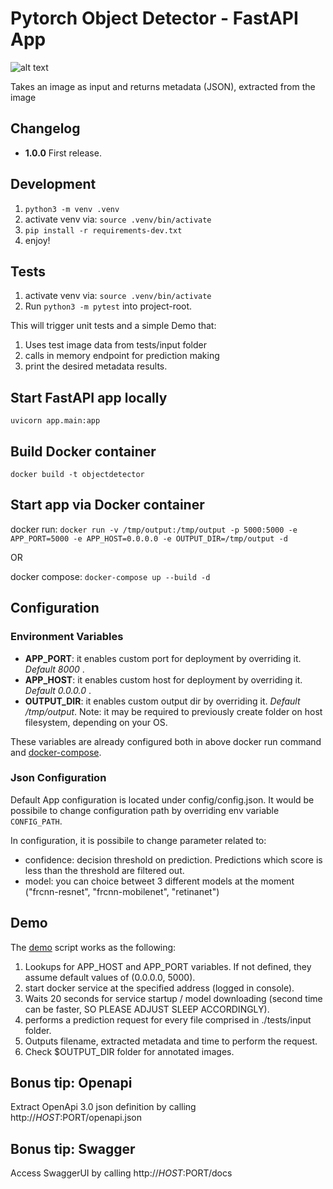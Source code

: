 # Pytorch Object Detector - FastAPI App

![alt text](https://upwork-usw2-prod-file-storage-wp5.s3.us-west-2.amazonaws.com/workplace/attachment/8a316fcb2668bb405427e3eaff27aee3?response-content-disposition=inline%3B%20filename%3D%22Pasted%2520File%2520at%2520December%252027%252C%25202021%25202%253A39%2520PM.png%22%3B%20filename%2A%3Dutf-8%27%27Pasted%2520File%2520at%2520December%252027%252C%25202021%25202%253A39%2520PM.png&X-Amz-Security-Token=IQoJb3JpZ2luX2VjEK%2F%2F%2F%2F%2F%2F%2F%2F%2F%2F%2FwEaCXVzLXdlc3QtMiJGMEQCICBI4ZmlONKWs4KGkIj887mXk7CD0kM2LDq%2Bs2kf%2BgjdAiBcmMrknXorASjHt%2F%2Ft4vuXyZ8wvyrYrI%2Be4DlM2MwZgyrWBAin%2F%2F%2F%2F%2F%2F%2F%2F%2F%2F8BEAAaDDczOTkzOTE3MzgxOSIMzf4iyXsBqAwjRCZgKqoELbq34OhIxtvtRV8iPv90J7qQcv82o1FRLLx2rpy14O10RXP9%2BlXK5lRtxxf1S1KPhO684Dfb%2Bfa1D3o5q1eTgivlO5SggQVHrZ%2Fsck%2FDGe7cbFyueAZJKO%2FNevsWIMg6P4dPCAYQu1ab1i2WqQGSYV%2BCYZYVuXaDhSCkx%2Bp%2FjDBqKzBswEzodrg0NA4nq3C1forKkEyTglhySIYZ1I6HPz532l6S7pj39nzvq0JtWmshA%2FKQFKq90bV5KctzRiO%2BqsFkOMVrKgOyxB%2FHo4cVWShZJGHvlxbvSDgRM2wNWfAMAG4DJtCFYoLig4%2F702HkssFRiQU%2FN43tS4JVHcZIRgezgITz7ypeAzHBjCBDjQLpDEa8o%2F83pldA93pqFqczVxi22KuwY6pn7oe%2BjyjLAc1Z95UzocOPr5Y6%2FFLqaacbRkYlJNjKkf9JCvlcdrb1PIQSwbgN86Uwi0UkaqkZsR4AVM0BJHlPtpTVt9KGc4OQow%2BP4nlI%2FK6N%2Bdmpfj9LJ7BOdyRawqYEYTtKFTh8F0sTaG4fFm2D2qqjKDMg5tEHEOE8YBcT0hYyRYbdLtatbjP4jPyH9WVGqnAowgRdXheaPBcYSe4FHzgTfXARmyqmv2us22YbtJkOffzjtGq3nPNyhhpLAVikyTkgv%2FYCA3D1a%2BWshJaxgbfqmBdvI9waoKpBt5aPy9KTVPFC%2FEwkMSefslaE%2BmF5POrtpAIYHclni0HjhwMb6FYw7JenjgY6qAExANJxFf21sl%2FKyHxk5tB6lUKKunaSu6gkRZw4BoDkMiOGCQ8SQgGxXVqhwuF9MVn0FYGkdf3oaLb1l93WQMDA0h58V%2FcyDV%2BjCNmOvOUWJ1qUzmtV%2BuYwNsXyc92BcLdLEef3qNiQyCyHJ3Twfdwk24pzztmvFJbIcPIYQgP0vhki6J8mi5EX9VSG2OJ25UqoTxVut4L1dj7piN1U5roNJ12Q9gY0C7k%3D&X-Amz-Algorithm=AWS4-HMAC-SHA256&X-Amz-Date=20211227T162108Z&X-Amz-SignedHeaders=host&X-Amz-Expires=599&X-Amz-Credential=ASIA2YR6PYW52PC4TTNF%2F20211227%2Fus-west-2%2Fs3%2Faws4_request&X-Amz-Signature=dc8cab074e5ccb7f5fd3c5894cf0c062d3eb78870caccde51e5ae68629564e86)

Takes an image as input and returns metadata (JSON), extracted from the image

## Changelog
- <b>1.0.0</b> First release.

## Development

1. `python3 -m venv .venv`
2. activate venv via: `source .venv/bin/activate`
3. `pip install -r requirements-dev.txt`
4. enjoy!

## Tests
1. activate venv via: `source .venv/bin/activate`
2. Run `python3 -m pytest` into project-root. 

This will trigger unit tests and a simple Demo that:
1. Uses test image data from tests/input folder
2. calls in memory endpoint for prediction making
3. print the desired metadata results.

## Start FastAPI app locally
`uvicorn app.main:app`

## Build Docker container
`docker build -t objectdetector`

## Start app via Docker container
docker run: `docker run -v /tmp/output:/tmp/output -p 5000:5000 -e APP_PORT=5000 -e APP_HOST=0.0.0.0 -e OUTPUT_DIR=/tmp/output -d`

OR

docker compose: `docker-compose up --build -d`

## Configuration

### Environment Variables

* <b>APP_PORT</b>: it enables custom port for deployment by overriding it. <i> Default 8000 </i>.
* <b>APP_HOST</b>: it enables custom host for deployment by overriding it. <i> Default 0.0.0.0 </i>.
* <b>OUTPUT_DIR</b>: it enables custom output dir by overriding it. <i> Default /tmp/output</i>.
  Note: it may be required to previously create folder on host filesystem, depending on your OS.

These variables are already configured both in above docker run command and [docker-compose](docker-compose.yml).

### Json Configuration

Default App configuration is located under config/config.json. It would be possibile to change configuration path by overriding env variable `CONFIG_PATH`.

In configuration, it is possibile to change parameter related to:
* confidence: decision threshold on prediction. Predictions which score is less than the threshold are filtered out.
* model: you can choice betweet 3 different models at the moment ("frcnn-resnet", "frcnn-mobilenet", "retinanet")

## Demo
The [demo](demo.sh) script works as the following:

1. Lookups for APP_HOST and APP_PORT variables. If not defined, they assume default values of (0.0.0.0, 5000).
2. start docker service at the specified address (logged in console).
3. Waits 20 seconds for service startup / model downloading (second time can be faster, SO PLEASE ADJUST SLEEP ACCORDINGLY).
4. performs a prediction request for every file comprised in ./tests/input folder.
5. Outputs filename, extracted metadata and time to perform the request.
6. Check $OUTPUT_DIR folder for annotated images.

## Bonus tip: Openapi
Extract OpenApi 3.0 json definition by calling http://$HOST:$PORT/openapi.json

## Bonus tip: Swagger
Access SwaggerUI by calling http://$HOST:$PORT/docs

